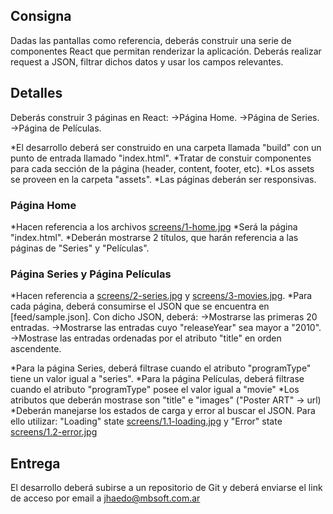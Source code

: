 ## Consigna
Dadas las pantallas como referencia, deberás construir una serie de componentes React que permitan renderizar la aplicación. Deberás realizar request a JSON,
filtrar dichos datos y usar los campos relevantes.

## Detalles
Deberás construir 3 páginas en React:
->Página Home.
->Página de Series.
->Página de Películas.

*El desarrollo deberá ser construido en una carpeta llamada "build" con un punto de entrada llamado "index.html".
*Tratar de constuir componentes para cada sección de la página (header, content, footer, etc).
*Los assets se proveen en la carpeta "assets".
*Las páginas deberán ser responsivas.

### Página Home
*Hacen referencia a los archivos [screens/1-home.jpg](./screens/1-home.jpg)
*Será la página "index.html".
*Deberán mostrarse 2 títulos, que harán referencia a las páginas de "Series" y "Películas".

### Página Series y Página Películas
*Hacen referencia a [screens/2-series.jpg](./screens/2-series.jpg) y [screens/3-movies.jpg](./screens/3-movies.jpg).
*Para cada página, deberá consumirse el JSON que se encuentra en [feed/sample.json]. Con dicho JSON, deberá:
->Mostrarse las primeras 20 entradas.
->Mostrarse las entradas cuyo "releaseYear" sea mayor a "2010".
->Mostrase las entradas ordenadas por el atributo "title" en orden ascendente.

*Para la página Series, deberá filtrase cuando el atributo "programType" tiene un valor igual a "series".
*Para la página Películas, deberá filtrase cuando el atributo "programType" posee el valor igual a "movie"
*Los atributos que deberán mostrase son "title" e "images" ("Poster ART" -> url)
*Deberán manejarse los estados de carga y error al buscar el JSON. Para ello utilizar: "Loading" state [screens/1.1-loading.jpg](./screens/1.1-loading.jpg) 
y "Error" state [screens/1.2-error.jpg](./screens/1.2-error.jpg)


## Entrega
El desarrollo deberá subirse a un repositorio de Git y deberá enviarse el link de acceso por email a jhaedo@mbsoft.com.ar
